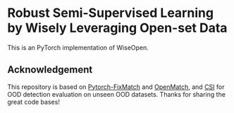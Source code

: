 # Robust Semi-Supervised Learning by Wisely Leveraging Open-set Data

This is an PyTorch implementation of WiseOpen.

## Acknowledgement
This repository is based on [Pytorch-FixMatch](https://github.com/kekmodel/FixMatch-pytorch) and [OpenMatch](https://github.com/VisionLearningGroup/OP_Match), and [CSI](https://github.com/alinlab/CSI) for OOD detection evaluation on unseen OOD datasets. Thanks for sharing the great code bases!

